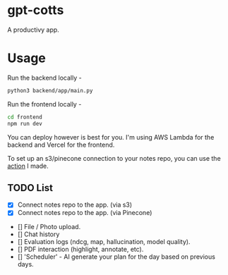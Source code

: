 # gpt-cotts

A productivy app.

# Usage

Run the backend locally - 
```bash
python3 backend/app/main.py
```

Run the frontend locally -
```bash
cd frontend
npm run dev
```

You can deploy however is best for you. I'm using AWS Lambda for the backend and Vercel for the frontend.

To set up an s3/pinecone connection to your notes repo, you can use the [action](https://github.com/tomcotter7/gptcotts-github-action) I made.

## TODO List

- [X] Connect notes repo to the app. (via s3)
- [X] Connect notes repo to the app. (via Pinecone)
- [] File / Photo upload.
- [] Chat history
- [] Evaluation logs (ndcg, map, hallucination, model quality).
- [] PDF interaction (highlight, annotate, etc).
- [] 'Scheduler' - AI generate your plan for the day based on previous days.
